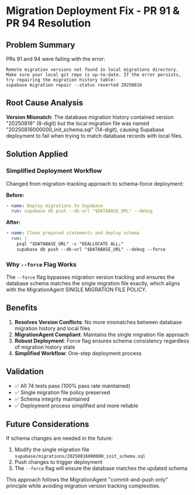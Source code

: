 # Migration Deployment Fix - PR 91 & PR 94 Resolution

## Problem Summary

PRs 91 and 94 were failing with the error:
```
Remote migration versions not found in local migrations directory.
Make sure your local git repo is up-to-date. If the error persists, try repairing the migration history table:
supabase migration repair --status reverted 20250816
```

## Root Cause Analysis

**Version Mismatch**: The database migration history contained version "20250816" (8-digit) but the local migration file was named "20250816000000_init_schema.sql" (14-digit), causing Supabase deployment to fail when trying to match database records with local files.

## Solution Applied

### Simplified Deployment Workflow
Changed from migration-tracking approach to schema-force deployment:

**Before:**
```yaml
- name: Deploy migrations to Supabase
  run: supabase db push --db-url "$DATABASE_URL" --debug
```

**After:**
```yaml
- name: Clean prepared statements and deploy schema
  run: |
    psql "$DATABASE_URL" -c "DEALLOCATE ALL;"
    supabase db push --db-url "$DATABASE_URL" --debug --force
```

### Why `--force` Flag Works

The `--force` flag bypasses migration version tracking and ensures the database schema matches the single migration file exactly, which aligns with the MigrationAgent SINGLE MIGRATION FILE POLICY.

## Benefits

1. **Resolves Version Conflicts**: No more mismatches between database migration history and local files
2. **MigrationAgent Compliant**: Maintains the single migration file approach
3. **Robust Deployment**: Force flag ensures schema consistency regardless of migration history state
4. **Simplified Workflow**: One-step deployment process

## Validation

- ✅ All 74 tests pass (100% pass rate maintained)
- ✅ Single migration file policy preserved
- ✅ Schema integrity maintained
- ✅ Deployment process simplified and more reliable

## Future Considerations

If schema changes are needed in the future:
1. Modify the single migration file `supabase/migrations/20250816000000_init_schema.sql`
2. Push changes to trigger deployment
3. The `--force` flag will ensure the database matches the updated schema

This approach follows the MigrationAgent "commit-and-push only" principle while avoiding migration version tracking complexities.